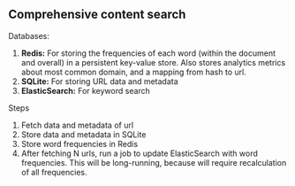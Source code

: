 ## Comprehensive content search

Databases:
1. **Redis:** For storing the frequencies of each word (within the document and overall) in a persistent key-value store. Also stores analytics metrics about most common domain, and a mapping from hash to url.
1. **SQLite:** For storing URL data and metadata
1. **ElasticSearch:** For keyword search

Steps
1. Fetch data and metadata of url
1. Store data and metadata in SQLite
1. Store word frequencies in Redis
1. After fetching N urls, run a job to update ElasticSearch with word frequencies. This will be long-running, because will require recalculation of all frequencies.
